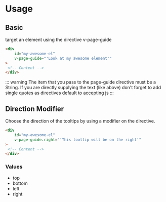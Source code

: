 # Usage

## Basic
target an element using the directive v-page-guide
```html
<div 
	id="my-awesome-el"
	v-page-guide="'Look at my awesome element'"
>
 <!-- Content -->
</div>
```
::: warning
The item that you pass to the page-guide directive must be a String.
If you are directly supplying the text (like above) don't forget to add single quotes
as directives default to accepting js
:::
## Direction Modifier
Choose the direction of the tooltips by using a modifier on the directive.
```html
<div 
	id="my-awesome-el"
	v-page-guide.right="'This tooltip will be on the right'"
>
 <!-- Content -->
</div>
```
### Values
- top
- bottom
- left
- right